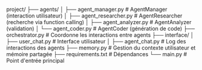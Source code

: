 project/
├── agents/
│   ├── agent_manager.py   # AgentManager (interaction utilisateur)
│   ├── agent_researcher.py # AgentResearcher (recherche via function calling)
│   ├── agent_analyzer.py  # AgentAnalyzer (validation)
│   └── agent_coder.py     # AgentCoder (génération de code)
├── orchestrator.py         # Coordonne les interactions entre agents
├── interface/
│   ├── user_chat.py        # Interface utilisateur
│   ├── agent_chat.py       # Log des interactions des agents
├── memory.py               # Gestion du contexte utilisateur et mémoire partagée
├── requirements.txt        # Dépendances
└── main.py                 # Point d'entrée principal
